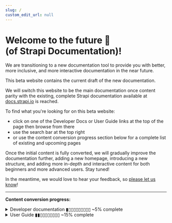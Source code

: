 ```yaml
---
slug: /
custom_edit_url: null
---
```


# Welcome to the future 🚀<br/>(of Strapi Documentation)!

We are transitioning to a new documentation tool to provide you with better, more inclusive, and more interactive documentation in the near future.

This beta website contains the current draft of the new documentation.

We will switch this website to be the main documentation once content parity with the existing, complete Strapi documentation available at [docs.strapi.io](https:/.strapi.io) is reached.

To find what you're looking for on this beta website:

- click on one of the Developer Docs or User Guide links at the top of the page then browse from there
- use the search bar at the top right
- or use the content conversion progress section below for a complete list of existing and upcoming pages

Once the initial content is fully converted, we will gradually improve the documentation further, adding a new homepage, introducing a new structure, and adding more in-depth and interactive content for both beginners and more advanced users. Stay tuned!

<!-- TODO: update with actual communication link -->
In the meantime, we would love to hear your feedback, so [please let us know](https://forum.strapi.io)!

***

**Content conversion progress:**

<details>
<summary>Developer documentation ▮▯▯▯▯▯▯▯▯▯ ~5% complete</summary>

The following list is a sitemap of all the current and upcoming content for the Developer Docs:

- Pages that have been already updated have a ticked checkbox next to their name. Click on the page title to visit the page.
- For pages that have not been updated yet, click on the "→ docs.strapi.io" link to visit the page on our current, complete website.

  - [ ] 🚀 Getting Started
    - [ ] Introduction (→ [docs.strapi.io](https://docs.strapi.io/developer-docs/latest/getting-started/introduction.html))
    - [x] [Quick Start Guide](/dev-docs/quick-start)
    - [ ] FAQ (→ [docs.strapi.io](https://docs.strapi.io/developer-docs/latest/getting-started/troubleshooting.html))
    - [ ] Usage information (→ [docs.strapi.io](https://docs.strapi.io/developer-docs/latest/getting-started/usage-information.html))
  - [ ] ⚙️ Setup & Deployment
    - [x] [Installation](/dev-docs/installation)
      - [x] [CLI](/dev-docs/installation/cli)
      - [x] [Docker](/dev-docs/installation/docker)
    - [ ] Project structure (→ [docs.strapi.io](https://docs.strapi.io/developer-docs/latest/setup-deployment-guides/file-structure.html))
    - [ ] Required configurations
        - [ ] Database configuration (→ [docs.strapi.io](https://docs.strapi.io/developer-docs/latest/setup-deployment-guides/configurations/required/databases.html))
        - [ ] Server configuration (→ [docs.strapi.io](https://docs.strapi.io/developer-docs/latest/setup-deployment-guides/configurations/required/server.html))
        - [ ] Admin panel (→ [docs.strapi.io](https://docs.strapi.io/developer-docs/latest/setup-deployment-guides/configurations/required/admin-panel.html))
        - [ ] Middlewares (→ [docs.strapi.io](https://docs.strapi.io/developer-docs/latest/setup-deployment-guides/configurations/required/middlewares.html))
    - [ ] Optional configurations
      - [ ] API tokens (→ [docs.strapi.io](https://docs.strapi.io/developer-docs/latest/setup-deployment-guides/configurations/optional/api-tokens.html))
      - [ ] Functions (→ [docs.strapi.io](https://docs.strapi.io/developer-docs/latest/setup-deployment-guides/configurations/optional/functions.html))
      - [ ] Cron jobs (→ [docs.strapi.io](https://docs.strapi.io/developer-docs/latest/setup-deployment-guides/configurations/optional/cronjobs.html))
      - [ ] API (→ [docs.strapi.io](https://docs.strapi.io/developer-docs/latest/setup-deployment-guides/configurations/optional/api.html))
      - [ ] Plugins (→ [docs.strapi.io](https://docs.strapi.io/developer-docs/latest/setup-deployment-guides/configurations/optional/plugins.html))
      - [ ] [Environment](/dev-docs/setup-deployment-guides/configurations/optional/environment) (→ [docs.strapi.io](#))
      - [ ] Public Assets (→ [docs.strapi.io](https://docs.strapi.io/developer-docs/latest/setup-deployment-guides/configurations/optional/public-assets.html))
      - [ ] Single Sign On (→ [docs.strapi.io](https://docs.strapi.io/developer-docs/latest/setup-deployment-guides/configurations/optional/sso.html))
      - [ ] Role-Based Access Control (→ [docs.strapi.io](https://docs.strapi.io/developer-docs/latest/setup-deployment-guides/configurations/optional/rbac.html#))
      - [ ] TypeScript (→ [docs.strapi.io](https://docs.strapi.io/developer-docs/latest/setup-deployment-guides/configurations/optional/typescript.html))
    - [ ] Deployment
      - [ ] Strapi Cloud (→ [docs.strapi.io](https://docs.strapi.io/developer-docs/latest/setup-deployment-guides/deployment/strapi-cloud.html))
      - [ ] Hosting Provider Guides (→ [docs.strapi.io](https://docs.strapi.io/developer-docs/latest/setup-deployment-guides/deployment.html#hosting-provider-guides))
        - [ ] Amazon AWS (→ [docs.strapi.io](https://docs.strapi.io/developer-docs/latest/setup-deployment-guides/deployment/hosting-guides/amazon-aws.html#))
        - [ ] Azure (→ [docs.strapi.io](https://docs.strapi.io/developer-docs/latest/setup-deployment-guides/deployment/hosting-guides/azure.html#))
        - [ ] DigitalOcean App Platform (→ [docs.strapi.io](https://docs.strapi.io/developer-docs/latest/setup-deployment-guides/deployment/hosting-guides/digitalocean-app-platform.html)
        - [ ] DigitalOcean Droplets (→ [docs.strapi.io](https://docs.strapi.io/developer-docs/latest/setup-deployment-guides/deployment/hosting-guides/digitalocean.html))
        - [ ] Google App Engine (→ [docs.strapi.io](https://docs.strapi.io/developer-docs/latest/setup-deployment-guides/deployment/hosting-guides/google-app-engine.html))
        - [ ] Heroku (→ [docs.strapi.io](https://docs.strapi.io/developer-docs/latest/setup-deployment-guides/deployment/hosting-guides/heroku.html))
      - [ ] Optional Software Guides (→ [docs.strapi.io](https://docs.strapi.io/developer-docs/latest/setup-deployment-guides/deployment.html#optional-software-guides))
        - [ ] Caddy (→ [docs.strapi.io](https://docs.strapi.io/developer-docs/latest/setup-deployment-guides/deployment/optional-software/caddy-proxy.html#configuration))
        - [ ] HAProxy (→ [docs.strapi.io](https://docs.strapi.io/developer-docs/latest/setup-deployment-guides/deployment/optional-software/haproxy-proxy.html))
        - [ ] Nginx (→ [docs.strapi.io](https://docs.strapi.io/developer-docs/latest/setup-deployment-guides/deployment/optional-software/nginx-proxy.html))
  - [ ] 🔧 Development
    - [x] [Back-end customization](/dev-docs/backend-customization)
      - [ ] Routes (→ [docs.strapi.io](https://docs.strapi.io/developer-docs/latest/development/backend-customization/routes.html))
      - [x] [Middlewares](/dev-docs/backend-customization/middlewares)
      - [x] [Controllers](/dev-docs/backend-customization/controllers)
      - [ ] Requests & Responses (→ [docs.strapi.io](https://docs.strapi.io/developer-docs/latest/development/backend-customization/requests-responses.html#requests))
      - [ ] Services (→ [docs.strapi.io](https://docs.strapi.io/developer-docs/latest/development/backend-customization/services.html))
      - [ ] Models (→ [docs.strapi.io](https://docs.strapi.io/developer-docs/latest/development/backend-customization/models.html))
      - [ ] Webhooks (→ [docs.strapi.io](https://docs.strapi.io/developer-docs/latest/development/backend-customization/webhooks.html))
    - [x] [Admin panel customization](/dev-docs/admin-panel-customization)
    - [ ] Plugins extension (→ [docs.strapi.io](https://docs.strapi.io/developer-docs/latest/development/plugins-extension.html#))
    - [ ] Plugins development (→ [docs.strapi.io](https://docs.strapi.io/developer-docs/latest/development/plugins-development.html#))
    - [ ] Custom fields (→ [docs.strapi.io](https://docs.strapi.io/developer-docs/latest/development/custom-fields.html#))
    - [x] [TypeScript](/dev-docs/typescript)
    - [ ] Providers (→ [docs.strapi.io](https://docs.strapi.io/developer-docs/latest/development/providers.html))
  - [ ] 💻 Developer Resources
    - [x] [REST API](/dev-docs/api/rest)
      - [x] [API endpoints](/dev-docs/api/rest)
      - [x] [API parameters](/dev-docs/api/rest/parameters.md)
        - [x] [Filtering, Locale, and Publication State](/dev-docs/api/rest/filters-locale-publication)
        - [x] [Population & Field Selection](/dev-docs/api/rest/populate-select)
        - [x] [Sort & Pagination](/dev-docs/api/rest/sort-pagination)
    - [ ] GraphQL API (→ [docs.strapi.io](https://docs.strapi.io/developer-docs/latest/developer-resources/database-apis-reference/graphql-api.html))
    - [ ] Entity Service API (→ [docs.strapi.io](https://docs.strapi.io/developer-docs/latest/developer-resources/database-apis-reference/entity-service-api.html))
      - [ ] CRUD operations (→ [docs.strapi.io](https://docs.strapi.io/developer-docs/latest/developer-resources/database-apis-reference/entity-service/crud.html))
      - [ ] Filters (→ [docs.strapi.io](https://docs.strapi.io/developer-docs/latest/developer-resources/database-apis-reference/entity-service/filter.html#))
      - [ ] Populate (→ [docs.strapi.io](https://docs.strapi.io/developer-docs/latest/developer-resources/database-apis-reference/entity-service/populate.html))
      - [ ] Ordering & pagination (→ [docs.strapi.io](https://docs.strapi.io/developer-docs/latest/developer-resources/database-apis-reference/entity-service/order-pagination.html))
      - [ ] Components and dynamic zones (→ [docs.strapi.io](https://docs.strapi.io/developer-docs/latest/developer-resources/database-apis-reference/entity-service/components-dynamic-zones.html))
    - [ ] Query Engine API (→ [docs.strapi.io](https://docs.strapi.io/developer-docs/latest/developer-resources/database-apis-reference/query-engine-api.html))
      - [ ] Single Operations (→ [docs.strapi.io](https://docs.strapi.io/developer-docs/latest/developer-resources/database-apis-reference/query-engine/single-operations.html))
      - [ ] Bulk Operations (→ [docs.strapi.io](https://docs.strapi.io/developer-docs/latest/developer-resources/database-apis-reference/query-engine/bulk-operations.html))
      - [ ] Filtering (→ [docs.strapi.io](https://docs.strapi.io/developer-docs/latest/developer-resources/database-apis-reference/query-engine/filtering.html))
      - [ ] Populating (→ [docs.strapi.io](https://docs.strapi.io/developer-docs/latest/developer-resources/database-apis-reference/query-engine/populating.html))
      - [ ] Ordering & pagination (→ [docs.strapi.io](https://docs.strapi.io/developer-docs/latest/developer-resources/database-apis-reference/query-engine/order-pagination.html))
    - [ ] Plugin APIs
      - [ ] Server API for plugins (→ [docs.strapi.io](https://docs.strapi.io/developer-docs/latest/developer-resources/plugin-api-reference/server.html))
      - [x] [Admin Panel API for plugins](/dev-docs/api/plugins/admin-panel-api)
    - [ ] CLI (→ [docs.strapi.io](https://docs.strapi.io/developer-docs/latest/developer-resources/cli/CLI.html))
    - [ ] Error handling (→ [docs.strapi.io](https://docs.strapi.io/developer-docs/latest/developer-resources/error-handling.html))
    - [ ] Unit testing (→ [docs.strapi.io](https://docs.strapi.io/developer-docs/latest/developer-resources/unit-testing.html))
    - [ ] Database migrations (→ [docs.strapi.io](https://docs.strapi.io/developer-docs/latest/developer-resources/database-migrations.html))
    - [ ] Integration guides (→ [docs.strapi.io](https://docs.strapi.io/developer-docs/latest/developer-resources/content-api/integrations.html))
      - [ ] React (→ [docs.strapi.io](https://docs.strapi.io/developer-docs/latest/developer-resources/content-api/integrations/react.html)
      - [ ] Vue.js (→ [docs.strapi.io](https://docs.strapi.io/developer-docs/latest/developer-resources/content-api/integrations/vue-js.html))
      - [ ] Angular (→ [docs.strapi.io](https://docs.strapi.io/developer-docs/latest/developer-resources/content-api/integrations/angular.html))
      - [ ] Next.js (→ [docs.strapi.io](https://docs.strapi.io/developer-docs/latest/developer-resources/content-api/integrations/next-js.html))
      - [ ] Nuxt.js (→ [docs.strapi.io](https://docs.strapi.io/developer-docs/latest/developer-resources/content-api/integrations/nuxt-js.html))
      - [ ] GraphQL (→ [docs.strapi.io](https://docs.strapi.io/developer-docs/latest/developer-resources/content-api/integrations/graphql.html))
      - [ ] Gatsby (→ [docs.strapi.io](https://docs.strapi.io/developer-docs/latest/developer-resources/content-api/integrations/gatsby.html))
      - [ ] Gridsome (→ [docs.strapi.io](https://docs.strapi.io/developer-docs/latest/developer-resources/content-api/integrations/gridsome.html))
      - [ ] Jekyll (→ [docs.strapi.io](https://docs.strapi.io/developer-docs/latest/developer-resources/content-api/integrations/jekyll.html))
      - [ ] 11ty (→ [docs.strapi.io](https://docs.strapi.io/developer-docs/latest/developer-resources/content-api/integrations/11ty.html)
      - [ ] Svelte (→ [docs.strapi.io](https://docs.strapi.io/developer-docs/latest/developer-resources/content-api/integrations/svelte.html))
      - [ ] Sapper (→ [docs.strapi.io](https://docs.strapi.io/developer-docs/latest/developer-resources/content-api/integrations/sapper.html#))
      - [ ] Ruby (→ [docs.strapi.io](https://docs.strapi.io/developer-docs/latest/developer-resources/content-api/integrations/ruby.html)
      - [ ] Python (→ [docs.strapi.io](https://docs.strapi.io/developer-docs/latest/developer-resources/content-api/integrations/python.html))
      - [ ] Dart (→ [docs.strapi.io](https://docs.strapi.io/developer-docs/latest/developer-resources/content-api/integrations/dart.html))
      - [ ] Flutter (→ [docs.strapi.io](https://docs.strapi.io/developer-docs/latest/developer-resources/content-api/integrations/flutter.html))
      - [ ] Go (→ [docs.strapi.io](https://docs.strapi.io/developer-docs/latest/developer-resources/content-api/integrations/go.html))
      - [ ] PHP (→ [docs.strapi.io](https://docs.strapi.io/developer-docs/latest/developer-resources/content-api/integrations/php.html))
      - [ ] Laravel (→ [docs.strapi.io](https://docs.strapi.io/developer-docs/latest/developer-resources/content-api/integrations/laravel.html))
  - [ ] 🧩 Strapi plugins (→ [docs.strapi.io](https://docs.strapi.io/developer-docs/latest/plugins/plugins-intro.html))
    - [ ] GraphQL (→ [docs.strapi.io](https://docs.strapi.io/developer-docs/latest/plugins/graphql.html))
    - [ ] Internationalization (→ [docs.strapi.io](https://docs.strapi.io/developer-docs/latest/plugins/i18n.html))
    - [ ] Users & Permissions (→ [docs.strapi.io](https://docs.strapi.io/developer-docs/latest/plugins/users-permissions.html))
    - [ ] Email (→ [docs.strapi.io](https://docs.strapi.io/developer-docs/latest/plugins/email.html#))
    - [ ] Upload (→ [docs.strapi.io](https://docs.strapi.io/developer-docs/latest/plugins/upload.html))
    - [ ] Sentry (→ [docs.strapi.io](https://docs.strapi.io/developer-docs/latest/plugins/sentry.html))
    - [ ] API Documentation (→ [docs.strapi.io](https://docs.strapi.io/developer-docs/latest/plugins/documentation.html))
  - [ ] ♻️ Update & Migration
    - [ ] Update (→ [docs.strapi.io](https://docs.strapi.io/developer-docs/latest/update-migration-guides/update-version.html))
    - [ ] Migration
      - [ ] v4 migration guides (→ [docs.strapi.io](https://docs.strapi.io/developer-docs/latest/update-migration-guides/migration-guides.html))
      - [ ] v3 to v4 migration guides (→ [docs.strapi.io](#))
        - [ ] Code migration guide (→ [docs.strapi.io](https://docs.strapi.io/developer-docs/latest/update-migration-guides/migration-guides/v4/code-migration.html))
          - [ ] Updating the back end (→ [docs.strapi.io](#))
            - [ ] Configurations (→ [docs.strapi.io](https://docs.strapi.io/developer-docs/latest/update-migration-guides/migration-guides/v4/code/backend/configuration.html))
            - [ ] Dependencies (→ [docs.strapi.io](https://docs.strapi.io/developer-docs/latest/update-migration-guides/migration-guides/v4/code/backend/dependencies.html))
            - [ ] Routes (→ [docs.strapi.io](https://docs.strapi.io/developer-docs/latest/update-migration-guides/migration-guides/v4/code/backend/routes.html))
            - [ ] Controllers (→ [docs.strapi.io](https://docs.strapi.io/developer-docs/latest/update-migration-guides/migration-guides/v4/code/backend/controllers.html))
            - [ ] Services (→ [docs.strapi.io](https://docs.strapi.io/developer-docs/latest/update-migration-guides/migration-guides/v4/code/backend/services.html))
            - [ ] Content-type schema (→ [docs.strapi.io](https://docs.strapi.io/developer-docs/latest/update-migration-guides/migration-guides/v4/code/backend/content-type-schema.html))
            - [ ] Policies (→ [docs.strapi.io](https://docs.strapi.io/developer-docs/latest/update-migration-guides/migration-guides/v4/code/backend/policies.html))
            - [ ] Route middlewares (→ [docs.strapi.io](https://docs.strapi.io/developer-docs/latest/update-migration-guides/migration-guides/v4/code/backend/route-middlewares.html))
            - [ ] Global middlewares (→ [docs.strapi.io](https://docs.strapi.io/developer-docs/latest/update-migration-guides/migration-guides/v4/code/backend/global-middlewares.html))
            - [ ] GraphQL (→ [docs.strapi.io](https://docs.strapi.io/developer-docs/latest/update-migration-guides/migration-guides/v4/code/backend/graphql.html))
        - [ ] Updating the front end (→ [docs.strapi.io](https://docs.strapi.io/developer-docs/latest/update-migration-guides/migration-guides/v4/code/frontend.html))
          - [ ] WYSIWYG customization (→ [docs.strapi.io](https://docs.strapi.io/developer-docs/latest/update-migration-guides/migration-guides/v4/code/frontend/wysiwyg.html#))
          - [ ] Translations (→ [docs.strapi.io](https://docs.strapi.io/developer-docs/latest/update-migration-guides/migration-guides/v4/code/frontend/translations.html#))
          - [ ] Webpack configuration (→ [docs.strapi.io](https://docs.strapi.io/developer-docs/latest/update-migration-guides/migration-guides/v4/code/frontend/webpack.html))
          - [ ] Theme customizations (→ [docs.strapi.io](https://docs.strapi.io/developer-docs/latest/update-migration-guides/migration-guides/v4/code/frontend/theming.html))
          - [ ] Strapi global variable calls (→ [docs.strapi.io](https://docs.strapi.io/developer-docs/latest/update-migration-guides/migration-guides/v4/code/frontend/strapi-global.html))
    - [ ] Data migration guide (→ [docs.strapi.io](https://docs.strapi.io/developer-docs/latest/update-migration-guides/migration-guides/v4/data-migration.html#))
      - [ ] SQL v3 to v4 migration (→ [docs.strapi.io](https://docs.strapi.io/developer-docs/latest/update-migration-guides/migration-guides/v4/data/sql.html))
      - [ ] SQL relations cheatsheet (→ [docs.strapi.io](https://docs.strapi.io/developer-docs/latest/update-migration-guides/migration-guides/v4/data/sql-relations.html))
      - [ ] MongoDB v3 to SQL v3 migration (→ [docs.strapi.io](https://docs.strapi.io/developer-docs/latest/update-migration-guides/migration-guides/v4/data/mongo.html))
      - [ ] MongoDB vs. SQL cheatsheet (→ [docs.strapi.io](https://docs.strapi.io/developer-docs/latest/update-migration-guides/migration-guides/v4/data/mongo-sql-cheatsheet.html))
    - [ ] Plugin migration guide (→ [docs.strapi.io](https://docs.strapi.io/developer-docs/latest/update-migration-guides/migration-guides/v4/plugin-migration.html))
      - [ ] Updating the folder structure (→ [docs.strapi.io](https://docs.strapi.io/developer-docs/latest/update-migration-guides/migration-guides/v4/plugin/update-folder-structure.html))
      - [ ] Migrating the back end (→ [docs.strapi.io](https://docs.strapi.io/developer-docs/latest/update-migration-guides/migration-guides/v4/plugin/migrate-back-end.html))
      - [ ] Migrating the front end (→ [docs.strapi.io](https://docs.strapi.io/developer-docs/latest/update-migration-guides/migration-guides/v4/plugin/migrate-front-end.html))
      - [ ] Enabling a plugin (→ [docs.strapi.io](https://docs.strapi.io/developer-docs/latest/update-migration-guides/migration-guides/v4/plugin/enable-plugin.html))

</details>

<details>
<summary>User Guide ▮▮▯▯▯▯▯▯▯▯ ~15% complete</summary>

The following list is a sitemap of all the current and upcoming content for the User Guide:

- Pages that have been already updated have a ticked checkbox next to their name. Click on the page title to visit the page.
- For pages that have not been updated yet, click on the "→ docs.strapi.io" link to visit the page on our current, complete website.

  - [x] [Introduction](/user-docs/intro)
  - [ ] Content Manager 
      - [ ] [Introduction to the Content Manager](/user-docs/content-manager/introduction-to-content-manager) (→ [docs.strapi.io](https://docs.strapi.io/user-docs/latest/content-manager/introduction-to-content-manager.html#))
      - [ ] [Configuring the views of a content-type](/user-docs/content-manager/configuring-view-of-content-type) (→ [docs.strapi.io](https://docs.strapi.io/user-docs/latest/content-manager/configuring-view-of-content-type.html))
      - [ ] [Writing content](/user-docs/content-manager/writing-content), (→ [docs.strapi.io](https://docs.strapi.io/user-docs/latest/content-manager/writing-content.html#))
      - [ ] [Managing relational fields](/user-docs/content-manager/managing-relational-fields) (→ [docs.strapi.io](https://docs.strapi.io/user-docs/latest/content-manager/managing-relational-fields.html))
      - [ ] [Translating content](/user-docs/content-manager/translating-content), (→ [docs.strapi.io](https://docs.strapi.io/user-docs/latest/content-manager/translating-content.html))
      - [ ] [Saving, publishing and deleting content](/user-docs/content-manager/saving-and-publishing-content) (→ [docs.strapi.io](https://docs.strapi.io/user-docs/latest/content-manager/saving-and-publishing-content.html))
  - [x] Content-type Builder
      - [x] [Introduction to the Content-type Builder](/user-docs/content-type-builder)
      - [x] [Creating content-types](/user-docs/content-type-builder/creating-new-content-type)
      - [x] [Managing content-types](/user-docs/content-type-builder/managing-content-types)
      - [x] [Configuring fields for content-types](/user-docs/content-type-builder/configuring-fields-content-type)
  - [ ] Media Library
      - [ ] Introduction to the Media Library (→ [docs.strapi.io](https://docs.strapi.io/user-docs/latest/media-library/introduction-to-media-library.html))
      - [ ] Adding assets (→ [docs.strapi.io](https://docs.strapi.io/user-docs/latest/media-library/adding-assets.html))
      - [ ] Managing individual assets (→ [docs.strapi.io](https://docs.strapi.io/user-docs/latest/media-library/managing-assets.html))
      - [ ] Organizing assets with folders (→ [docs.strapi.io](https://docs.strapi.io/user-docs/latest/media-library/organizing-assets-with-folders.html#))
  - [ ] Users, Roles & Permissions
      - [ ] Introduction to users, roles & permissions](/user-docs/users-roles-permissions/introduction-to-users-roles-permissions) (→ [docs.strapi.io](https://docs.strapi.io/user-docs/latest/users-roles-permissions/introduction-to-users-roles-permissions.html#))
      - [ ] Configuring administrator roles (→ [docs.strapi.io](https://docs.strapi.io/user-docs/latest/users-roles-permissions/configuring-administrator-roles.html))
      - [ ] Managing administrator accounts (→ [docs.strapi.io](https://docs.strapi.io/user-docs/latest/users-roles-permissions/managing-administrators.html))
      - [ ] Configuring end-user roles (→ [docs.strapi.io](https://docs.strapi.io/user-docs/latest/users-roles-permissions/configuring-end-users-roles.html))
      - [ ] Managing end-user accounts) (→ [docs.strapi.io](https://docs.strapi.io/user-docs/latest/users-roles-permissions/managing-end-users.html))
  - [ ] Plugins
    - [ ] Introduction to plugins (→ [docs.strapi.io](https://docs.strapi.io/user-docs/latest/plugins/introduction-to-plugins.html))
    - [ ] Using the Marketplace (→ [docs.strapi.io](https://docs.strapi.io/user-docs/latest/plugins/installing-plugins-via-marketplace.html))
    - [ ] List of Strapi plugins (→ [docs.strapi.io](https://docs.strapi.io/user-docs/latest/plugins/strapi-plugins.html#))
  - [ ] General settings
    - [ ] Managing global settings (→ [docs.strapi.io](https://docs.strapi.io/user-docs/latest/settings/managing-global-settings.html#))
    - [ ] Configuring Users & Permissions plugin settings (→ [docs.strapi.io](https://docs.strapi.io/user-docs/latest/settings/configuring-users-permissions-plugin-settings.html#))

</details>
